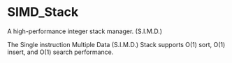 # SIMD_Stack
 A high-performance integer stack manager. (S.I.M.D.)

The Single instruction Multiple Data (S.I.M.D.) Stack supports O(1) sort, O(1) insert, and O(1) search performance.
